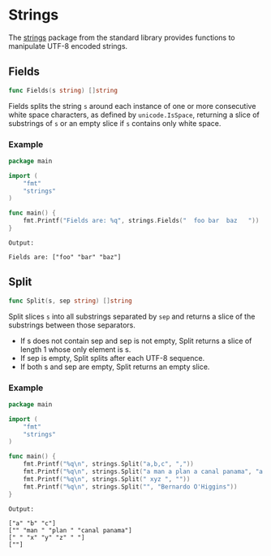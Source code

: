 # Strings 

The [strings](https://pkg.go.dev/strings) package from the standard library provides functions to manipulate UTF-8 encoded strings.

## Fields

```go
func Fields(s string) []string
```

Fields splits the string `s` around each instance of one or more consecutive white space characters, as defined by `unicode.IsSpace`, returning a slice of substrings of `s` or an empty slice if `s` contains only white space.

### Example

```go
package main

import (
	"fmt"
	"strings"
)

func main() {
	fmt.Printf("Fields are: %q", strings.Fields("  foo bar  baz   "))
}
```
```
Output:

Fields are: ["foo" "bar" "baz"]
```

## Split

```go
func Split(s, sep string) []string
```

Split slices `s` into all substrings separated by `sep` and returns a slice of the substrings between those separators. 

* If s does not contain sep and sep is not empty, Split returns a slice of length 1 whose only element is s.
* If sep is empty, Split splits after each UTF-8 sequence.
* If both s and sep are empty, Split returns an empty slice. 

### Example

```go
package main

import (
	"fmt"
	"strings"
)

func main() {
	fmt.Printf("%q\n", strings.Split("a,b,c", ","))
	fmt.Printf("%q\n", strings.Split("a man a plan a canal panama", "a "))
	fmt.Printf("%q\n", strings.Split(" xyz ", ""))
	fmt.Printf("%q\n", strings.Split("", "Bernardo O'Higgins"))
}
```
```
Output:

["a" "b" "c"]
["" "man " "plan " "canal panama"]
[" " "x" "y" "z" " "]
[""]
```